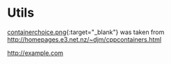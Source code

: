 # Utils

[containerchoice.png](https://github.com/AhmedBoustani/Utils/blob/master/containerchoice.png){:target="_blank"} was taken from http://homepages.e3.net.nz/~djm/cppcontainers.html

<a href="http://example.com" target="_blank">http://example.com</a>

